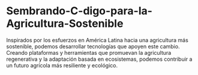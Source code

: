 # Sembrando-C-digo-para-la-Agricultura-Sostenible
Inspirados por los esfuerzos en América Latina hacia una agricultura más sostenible, podemos desarrollar tecnologías que apoyen este cambio. Creando plataformas y herramientas que promuevan la agricultura regenerativa y la adaptación basada en ecosistemas, podemos contribuir a un futuro agrícola más resiliente y ecológico.

